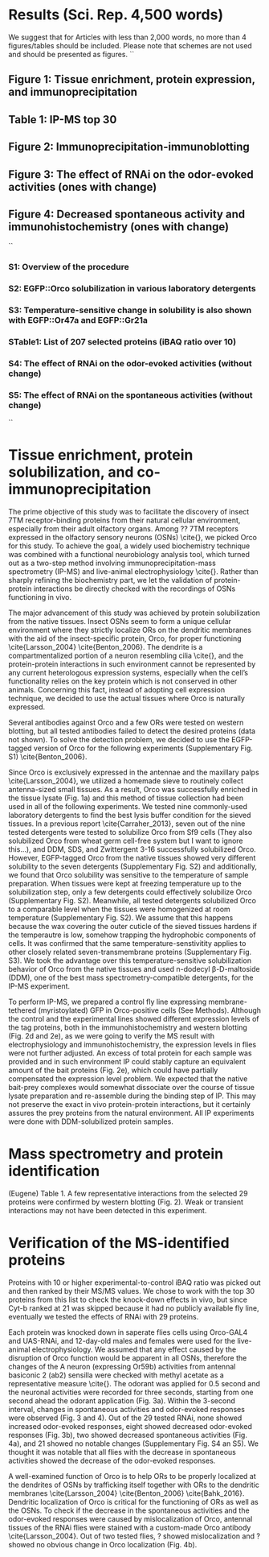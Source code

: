 # Results (Sci. Rep. 4,500 words)
We suggest that for Articles with less than 2,000 words, no more than 4 figures/tables should be included. Please note that schemes are not used and should be presented as figures.
``

## Figure 1: Tissue enrichment, protein expression, and immunoprecipitation
## Table 1: IP-MS top 30
## Figure 2: Immunoprecipitation-immunoblotting
## Figure 3: The effect of RNAi on the odor-evoked activities (ones with change)
## Figure 4: Decreased spontaneous activity and immunohistochemistry (ones with change)
``

### S1: Overview of the procedure
### S2: EGFP::Orco solubilization in various laboratory detergents
### S3: Temperature-sensitive change in solubility is also shown with EGFP::Or47a and EGFP::Gr21a
### STable1: List of 207 selected proteins (iBAQ ratio over 10)
### S4: The effect of RNAi on the odor-evoked activities (without change)
### S5: The effect of RNAi on the spontaneous activities (without change)
``

# Tissue enrichment, protein solubilization, and co-immunoprecipitation
The prime objective of this study was to facilitate the discovery of insect 7TM receptor-binding proteins from their natural cellular environment, especially from their adult olfactory organs. Among ?? 7TM receptors expressed in the olfactory sensory neurons (OSNs) \cite{}, we picked Orco for this study. To achieve the goal, a widely used biochemistry technique was combined with a functional neurobiology analysis tool, which turned out as a two-step method involving immunoprecipitation-mass spectrometry (IP-MS) and live-animal electrophysiology \cite{}. Rather than sharply refining the biochemistry part, we let the validation of protein-protein interactions be directly checked with the recordings of OSNs functioning in vivo.

The major advancement of this study was achieved by protein solubilization from the native tissues. Insect OSNs seem to form a unique cellular environment where they strictly localize ORs on the dendritic membranes with the aid of the insect-specific protein, Orco, for proper functioning \cite{Larsson_2004} \cite{Benton_2006}. The dendrite is a compartmentalized portion of a neuron resembling cilia \cite{}, and the protein-protein interactions in such environment cannot be represented by any current heterologous expression systems, especially when the cell’s functionality relies on the key protein which is not conserved in other animals. Concerning this fact, instead of adopting cell expression technique, we decided to use the actual tissues where Orco is naturally expressed.

Several antibodies against Orco and a few ORs were tested on western blotting, but all tested antibodies failed to detect the desired proteins (data not shown). To solve the detection problem, we decided to use the EGFP-tagged version of Orco for the following experiments (Supplementary Fig. S1) \cite{Benton_2006}.

Since Orco is exclusively expressed in the antennae and the maxillary palps \cite{Larsson_2004}, we utilized a homemade sieve to routinely collect antenna-sized small tissues. As a result, Orco was successfully enriched in the tissue lysate (Fig. 1a) and this method of tissue collection had been used in all of the following experiments. We tested nine commonly-used laboratory detergents to find the best lysis buffer condition for the sieved tissues. In a previous report \cite{Carraher_2013}, seven out of the nine tested detergents were tested to solubilize Orco from Sf9 cells (They also solubilized Orco from wheat germ cell-free system but I want to ignore this...), and DDM, SDS, and Zwittergent 3-16  successfully solubilized Orco. However, EGFP-tagged Orco from the native tissues showed very different solubility to the seven detergents (Supplementary Fig. S2) and additionally, we found that Orco solubility was sensitive to the temperature of sample preparation. When tissues were kept at freezing temperature up to the solubilization step, only a few detergents could effectively solubilize Orco (Supplementary Fig. S2). Meanwhile, all tested detergents solubilized Orco to a comparable level when the tissues were homogenized at room temperature (Supplementary Fig. S2). We assume that this happens because the wax covering the outer cuticle of the sieved tissues hardens if the temperautre is low,  somehow trapping the hydrophobic components of cells. It was confirmed that the same temperature-senstivitity applies to other closely related seven-transmembrane proteins (Supplementary Fig. S3). We took the advantage over this temperature-sensitive solubilization behavior of Orco from the native tissues and used n-dodecyl β-D-maltoside (DDM), one of the best mass spectrometry-compatible detergents, for the IP-MS experiment.

To perform IP-MS, we prepared a control fly line expressing membrane-tethered (myristoylated) GFP in Orco-positive cells (See Methods). Although the control and the experimental lines showed different expression levels of the tag proteins, both in the immunohistochemistry and western blotting (Fig. 2d and 2e), as we were going to verify the MS result with electrophysiology and immunohistochemistry, the expression levels in flies were not further adjusted. An excess of total protein for each sample was provided and in such environment IP could stably capture an equivalent amount of the bait proteins (Fig. 2e), which could have partially compensated the expression level problem. We expected that the native bait-prey complexes would somewhat dissociate over the course of tissue lysate preparation and re-assemble during the binding step of IP. This may not preserve the exact in vivo protein-protein interactions, but it certainly assures the prey proteins from the natural environment. All IP experiments were done with DDM-solubilized protein samples.

# Mass spectrometry and protein identification
(Eugene) Table 1.
A few representative interactions from the selected 29 proteins were confirmed by western blotting (Fig. 2).
Weak or transient interactions may not have been detected in this experiment.

# Verification of the MS-identified proteins
Proteins with 10 or higher experimental-to-control iBAQ ratio was picked out and then ranked by their MS/MS values. We chose to work with the top 30 proteins from this list to check the knock-down effects in vivo, but since Cyt-b ranked at 21 was skipped because it had no publicly available fly line, eventually we tested the effects of RNAi with 29 proteins.

Each protein was knocked down in saperate flies cells using Orco-GAL4 and UAS-RNAi, and 12-day-old males and females were used for the live-animal electrophysiology. We assumed that any effect caused by the disruption of Orco function would be apparent in all OSNs, therefore the changes of the A neuron (expressing Or59b) activities from antennal basiconic 2 (ab2) sensilla were checked with methyl acetate as a representative measure \cite{}. The odorant was applied for 0.5 second and the neuronal activities were recorded for three seconds, starting from one second ahead the odorant application (Fig. 3a). Within the 3-second interval, changes in spontaneous activities and odor-evoked responses were observed (Fig. 3 and 4). Out of the 29 tested RNAi, none showed increased odor-evoked responses, eight showed decreased odor-evoked responses (Fig. 3b), two showed decreased spontaneous activities (Fig. 4a), and 21 showed no notable changes (Supplementary Fig. S4 an S5). We thought it was notable that all flies with the decrease in spontaneous activities showed the decrease of the odor-evoked responses.

A well-examined function of Orco is to help ORs to be properly localized at the dendrites of OSNs by trafficking itself together with ORs to the dendritic membranes \cite{Larsson_2004} \cite{Benton_2006} \cite{Bahk_2016}. Dendritic localization of Orco is critical for the functioning of ORs as well as the OSNs. To check if the decrease in the spontaneous activities and the odor-evoked responses were caused by mislocalization of Orco, antennal tissues of the RNAi flies were stained with a custom-made Orco antibody \cite{Larsson_2004}. Out of two tested flies, ? showed mislocalization and ? showed no obvious change in Orco localization (Fig. 4b).